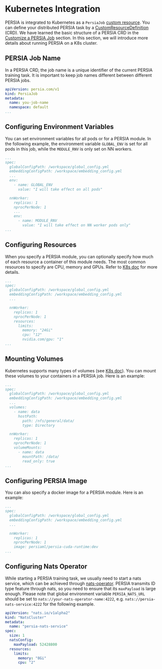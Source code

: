 Kubernetes Integration
===

PERSIA is integrated to Kubernetes as a `PersiaJob` [custom resource](https://kubernetes.io/docs/concepts/extend-kubernetes/api-extension/custom-resources/). You can define your distributed PERSIA task by a [CustomResourceDefinition](https://kubernetes.io/docs/tasks/extend-kubernetes/custom-resources/custom-resource-definitions/) (CRD). We have learned the basic structure of a PERSIA CRD in the [Customize a PERSIA Job](../customization/index.md#K8s-launcher) section. In this section, we will introduce more details about running PERSIA on a K8s cluster.

## PERSIA Job Name

In a PERSIA CRD, the job name is a unique identifier of the current PERSIA training task. It is important to keep job names different between different PERSIA jobs.

```yaml
apiVersion: persia.com/v1
kind: PersiaJob
metadata:
  name: you-job-name
  namespace: default
...
```

## Configuring Environment Variables

You can set environment variables for all pods or for a PERSIA module. In the following example, the environment variable `GLOBAL_ENV` is set for all pods in this job, while the `MODULE_RNV` is only set on NN workers.

```yaml
...
spec:
  globalConfigPath: /workspace/global_config.yml
  embeddingConfigPath: /workspace/embedding_config.yml
  ...
  env:
    - name: GLOBAL_ENV
      value: "I will take effect on all pods"

  nnWorker:
    replicas: 1
    nprocPerNode: 1
    ...
    env:
      - name: MODULE_RNV
        value: "I will take effect on NN worker pods only"
...
```

## Configuring Resources

When you specify a PERSIA module, you can optionally specify how much of each resource a container of this module needs. The most common resources to specify are CPU, memory and GPUs. Refer to [K8s doc](https://kubernetes.io/docs/concepts/configuration/manage-resources-containers/) for more details.

```yaml
...
spec:
  globalConfigPath: /workspace/global_config.yml
  embeddingConfigPath: /workspace/embedding_config.yml
  ...

  nnWorker:
    replicas: 1
    nprocPerNode: 1
    resources:
      limits:
        memory: "24Gi"
        cpu: "12"
        nvidia.com/gpu: "1"
...
```

## Mounting Volumes

Kubernetes supports many types of volumes (see [K8s doc](https://kubernetes.io/docs/concepts/storage/volumes/)). You can mount these volumes to your containers in a PERSIA job. Here is an example:

```yaml
...
spec:
  globalConfigPath: /workspace/global_config.yml
  embeddingConfigPath: /workspace/embedding_config.yml
  ...
  volumes:
    - name: data
      hostPath:
        path: /nfs/general/data/
        type: Directory

  nnWorker:
    replicas: 1
    nprocPerNode: 1
    volumeMounts:
      - name: data
        mountPath: /data/
        read_only: true
...
```

## Configuring PERSIA Image

You can also specify a docker image for a PERSIA module. Here is an example:

```yaml
...
spec:
  globalConfigPath: /workspace/global_config.yml
  embeddingConfigPath: /workspace/embedding_config.yml
  ...

  nnWorker:
    replicas: 1
    nprocPerNode: 1
    image: persiaml/persia-cuda-runtime:dev
...
```

## Configuring Nats Operator

While starting a PERSIA training task, we usually need to start a nats service, which can be achieved through [nats-operator](https://github.com/nats-io/nats-operator). PERSIA transmits ID type feature through nats, so you need to ensure that its `maxPayload` is large enough. Please note that global environment variable `PERSIA_NATS_URL` should be set to `nats://your-nats-operator-name:4222`, e.g. `nats://persia-nats-service:4222` for the following example.

```yaml
apiVersion: "nats.io/v1alpha2"
kind: "NatsCluster"
metadata:
  name: "persia-nats-service"
spec:
  size: 1
  natsConfig:
    maxPayload: 52428800
  resources:
    limits:
      memory: "8Gi"
      cpu: "2"
```
